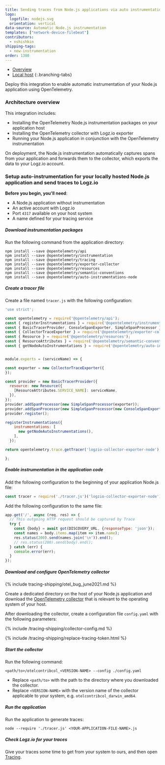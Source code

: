 ```yaml
---
title: Sending traces from Node.js applications via auto instrumentation with OpenTelemetry
logo:
  logofile: nodejs.svg
  orientation: vertical
data-source: Automatic Node.js instrumentation
templates: ["network-device-filebeat"]
contributors:
  - nshishkin
shipping-tags:
  - new-instrumentation
order: 1380
---
```


<!-- tabContainer:start -->
<div class="branching-container">

* [Overview](#overview)
* [Local host](#local-host)
{:.branching-tabs} 

<!-- tab:start -->
<div id="overview">

Deploy this integration to enable automatic instrumentation of your Node.js application using OpenTelemetry. 

### Architecture overview

This integration includes:

* Installing the OpenTelemetry Node.js instrumentation packages on your application host
* Installing the OpenTelemetry collector with Logz.io exporter
* Running your Node.js application in conjunction with the OpenTelemetry instrumentation

On deployment, the Node.js instrumentation automatically captures spans from your application and forwards them to the collector, which exports the data to your Logz.io account.

</div>
<!-- tab:end -->


<!-- tab:start -->
<div id="local-host">


### Setup auto-instrumentation for your locally hosted Node.js application and send traces to Logz.io

**Before you begin, you'll need**:

* A Node.js application without instrumentation
* An active account with Logz.io
* Port `4317` available on your host system
* A name defined for your tracing service


<div class="tasklist">


##### Download instrumentation packages

Run the following command from the application directory:

```shell
npm install --save @opentelemetry/api
npm install --save @opentelemetry/instrumentation
npm install --save @opentelemetry/tracing
npm install --save @opentelemetry/exporter-collector
npm install --save @opentelemetry/resources
npm install --save @opentelemetry/semantic-conventions
npm install --save @opentelemetry/auto-instrumentations-node
```

##### Create a tracer file

Create a file named `tracer.js` with the following configuration:

```javascript
'use strict';

const opentelemetry = require('@opentelemetry/api');
const { registerInstrumentations } = require('@opentelemetry/instrumentation');
const { BasicTracerProvider, ConsoleSpanExporter, SimpleSpanProcessor } = require('@opentelemetry/tracing');
const { CollectorTraceExporter } = require('@opentelemetry/exporter-collector');
const { Resource } = require('@opentelemetry/resources');
const { ResourceAttributes } = require('@opentelemetry/semantic-conventions');
const { getNodeAutoInstrumentations } = require('@opentelemetry/auto-instrumentations-node');


module.exports = (serviceName) => {

const exporter = new CollectorTraceExporter({
});

const provider = new BasicTracerProvider({
  resource: new Resource({
    [ResourceAttributes.SERVICE_NAME]: serviceName,
  }),
});
provider.addSpanProcessor(new SimpleSpanProcessor(exporter));
provider.addSpanProcessor(new SimpleSpanProcessor(new ConsoleSpanExporter()));
provider.register();

registerInstrumentations({
    instrumentations: [
      new getNodeAutoInstrumentations(),
    ],
  });

return opentelemetry.trace.getTracer('logzio-collector-exporter-node');

};
```


##### Enable instrumentation in the application code

Add the following configuration to the beginning of your application Node.js file:

```javascript
const tracer = require('./tracer.js')('logzio-collector-exporter-node');
```

Add the following configuration to the same file:

```javascript
app.get('/', async (req, res) => {
  // This outgoing HTTP request should be captured by Trace
  try {
    const {body} = await got(DISCOVERY_URL, {responseType: 'json'});
    const names = body.items.map(item => item.name);
    res.status(200).send(names.join('\n')).end();
    // res.status(200).send(body).end();
  } catch (err) {
    console.error(err);
  }
});
```


##### Download and configure OpenTelemetry collector

{% include tracing-shipping/otel_bug_june2021.md %}

Create a dedicated directory on the host of your Node.js application and download the [OpenTelemetry collector](https://github.com/open-telemetry/opentelemetry-collector-contrib/releases/tag/v0.23.0) that is relevant to the operating system of your host.


After downloading the collector, create a configuration file `config.yaml` with the following parameters:

{% include /tracing-shipping/collector-config.md %}

{% include /tracing-shipping/replace-tracing-token.html %}


##### Start the collector

Run the following command:

```shell
<path/to>/otelcontribcol_<VERSION-NAME> --config ./config.yaml
```
* Replace `<path/to>` with the path to the directory where you downloaded the collector.
* Replace `<VERSION-NAME>` with the version name of the collector applicable to your system, e.g. `otelcontribcol_darwin_amd64`.

##### Run the application

Run the application to generate traces:

```shell
node --require './tracer.js' <YOUR-APPLICATION-FILE-NAME>.js
```


##### Check Logz.io for your traces

Give your traces some time to get from your system to ours, and then open [Tracing](https://app.logz.io/#/dashboard/jaeger).

</div>

</div>
<!-- tab:end -->

</div>
<!-- tabContainer:end -->

